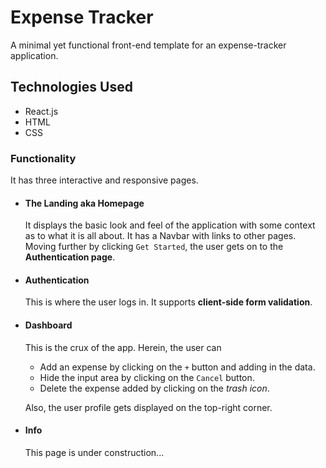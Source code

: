# Expense Tracker
A minimal yet functional front-end template for an expense-tracker application. 

## Technologies Used 
- React.js
- HTML
- CSS

### Functionality
It has three interactive and responsive pages.

- #### The Landing aka Homepage
  It displays the basic look and feel of the application with some context as to what it is all about. It has a Navbar with links to other pages. Moving further by clicking `Get Started`, the user gets on to the **Authentication page**.
  
- #### Authentication
  This is where the user logs in. It supports **client-side form validation**.
  
- #### Dashboard
  This is the crux of the app. Herein, the user can
    - Add an expense by clicking on the `+` button and adding in the data.
    - Hide the input area by clicking on the `Cancel` button.
    - Delete the expense added by clicking on the _trash icon_.

  Also, the user profile gets displayed on the top-right corner.

- #### Info
  This page is under construction...
